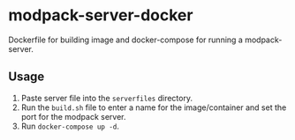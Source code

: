 # modpack-server-docker
Dockerfile for building image and docker-compose for running a modpack-server.

## Usage
1. Paste server file into the ```serverfiles``` directory.
2. Run the ```build.sh``` file to enter a name for the image/container and set the port for the modpack server.
3. Run ```docker-compose up -d```.